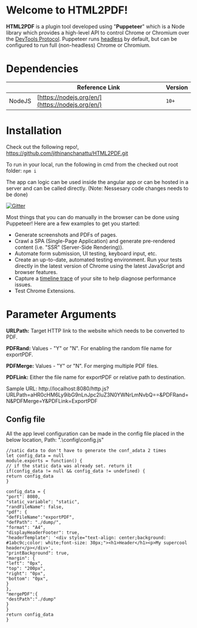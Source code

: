 # Welcome to HTML2PDF!

**HTML2PDF** is a plugin tool developed using "**Puppeteer**" which is a Node library which provides a high-level API to control Chrome or Chromium over the [DevTools Protocol](https://chromedevtools.github.io/devtools-protocol/). Puppeteer runs [headless](https://developers.google.com/web/updates/2017/04/headless-chrome) by default, but can be configured to run full (non-headless) Chrome or Chromium.

# Dependencies
|                |Reference Link            |Version                         
|----------------|-------------------------------|-----------------------------|
|NodeJS|[https://nodejs.org/en/](https://nodejs.org/en/)            |`10+`            
# Installation
Check out the following repo!, https://github.com/jithinanchanattu/HTML2PDF.git

To run in your local, run the following in cmd from the checked out root folder:
```npm i ```

The app can logic can be used inside the angular app or can be hosted in a server and can be called directly. (Note: Nessesary code changes needs to be done)

[![Gitter](https://camo.githubusercontent.com/da2edb525cde1455a622c58c0effc3a90b9a181c/68747470733a2f2f6261646765732e6769747465722e696d2f4a6f696e253230436861742e737667)](https://medium.com/@getjithin)

Most things that you can do manually in the browser can be done using Puppeteer! Here are a few examples to get you started:

-   Generate screenshots and PDFs of pages.
-   Crawl a SPA (Single-Page Application) and generate pre-rendered content (i.e. "SSR" (Server-Side Rendering)).
-   Automate form submission, UI testing, keyboard input, etc.
-   Create an up-to-date, automated testing environment. Run your tests directly in the latest version of Chrome using the latest JavaScript and browser features.
-   Capture a  [timeline trace](https://developers.google.com/web/tools/chrome-devtools/evaluate-performance/reference)  of your site to help diagnose performance issues.
-   Test Chrome Extensions.

# Parameter Arguments
**URLPath:** Target HTTP link to the website which needs to be converted to PDF.

**PDFRand:** Values - "Y" or "N". For enabling the random file name for exportPDF.

**PDFMerge:** Values - "Y" or "N". For merging multiple PDF files.

**PDFLink:** Either the file name for exportPDF or relative path to destination.

Sample URL: 
http://localhost:8080/http.js?URLPath=aHR0cHM6Ly9ibG9nLnJpc2luZ3N0YWNrLmNvbQ==&PDFRand=N&PDFMerge=Y&PDFLink=ExportPDF

## Config file

All the app level configuration can be made in the config file placed in the below location,
Path: "<root>.\config\config.js"
```
//satic data to don't have to generate the conf_adata 2 times
let config_data = null
module.exports = function() {
// if the static data was already set. return it
if(config_data != null && config_data != undefined) {
return config_data
}

config_data = {
"port": 8080,
"static_variable": "static",
"randFileName": false,
"pdf": {
"defFileName":"exportPDF",
"defPath": "./dump/",
"format": "A4",
"displayHeaderFooter": true,
"headerTemplate": '<div style="text-align: center;background: #1abc9c;color: white;font-size: 30px;"><h1>Header</h1><p>My supercool header</p></div>',
"printBackground": true,
"margin": {
"left": "0px",
"top": "200px",
"right": "0px",
"bottom": "0px",
}
},
"mergePDF":{
"destPath":"./dump"
}
}
return config_data
}
```

